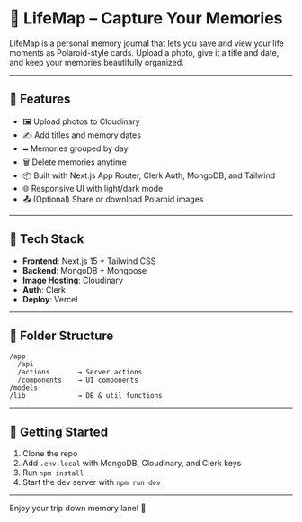 # 📸 LifeMap – Capture Your Memories

LifeMap is a personal memory journal that lets you save and view your life moments as Polaroid-style cards. Upload a photo, give it a title and date, and keep your memories beautifully organized.

---

## 🚀 Features

* 🖼️ Upload photos to Cloudinary
* ✍ Add titles and memory dates
* 🗕 Memories grouped by day
* 🗑 Delete memories anytime
* 📦 Built with Next.js App Router, Clerk Auth, MongoDB, and Tailwind
* 🌐 Responsive UI with light/dark mode
* 📤 (Optional) Share or download Polaroid images

---

## 🧪 Tech Stack

* **Frontend**: Next.js 15 + Tailwind CSS
* **Backend**: MongoDB + Mongoose
* **Image Hosting**: Cloudinary
* **Auth**: Clerk
* **Deploy**: Vercel

---

## 📂 Folder Structure

```
/app
  /api
  /actions       → Server actions
  /components    → UI components
/models
/lib             → DB & util functions
```

---

## 📃 Getting Started

1. Clone the repo
2. Add `.env.local` with MongoDB, Cloudinary, and Clerk keys
3. Run `npm install`
4. Start the dev server with `npm run dev`

---

Enjoy your trip down memory lane! 🌿
